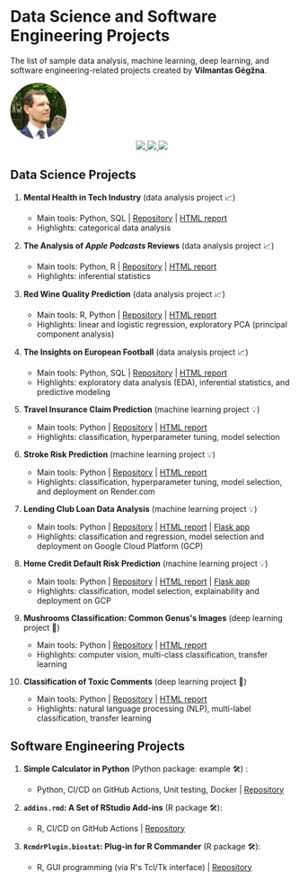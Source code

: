 Data Science and Software Engineering Projects
================================================

The list of sample data analysis, machine learning, deep learning, and software engineering-related projects created by **Vilmantas Gėgžna**.

<style>
.round-image {
  border-radius: 50%;
};
.center {
  display: block;
  margin-top: 20px;
  margin-bottom: 20px;
  margin-left: auto;
  margin-right: auto;
};
</style>

<img class="center round-image" src="_img/vg-profile-100x100.png" />


<center>
<a href="https://github.com/GegznaV" target="_blank">
   <img src="https://img.shields.io/badge/GitHub-100000?style=for-the-badge&logo=github&logoColor=lightgrey&color=black">
</a>
<a href="https://www.linkedin.com/in/vilmantas-gegzna/" target="_blank">
   <img src="https://img.shields.io/badge/LinkedIn-0077B5?style=for-the-badge&logo=linkedin&logoColor=0e76a8&color=black">
</a>
<a href="mailto:gegznav@gmail.com?subject=Let's connect (DS portfolio)" target="_blank">
   <img src="https://img.shields.io/badge/Gmail-D14836?style=for-the-badge&logo=gmail&color=black">
</a>
</center>

## Data Science Projects

1. **Mental Health in Tech Industry** (data analysis project 📈)
    - Main tools: Python, SQL | 
    [Repository](https://github.com/GegznaV/ds-projects/tree/main/mental-health) | 
    [HTML report](https://gegznav.github.io/ds-projects/mental-health/)
    - Highlights: categorical data analysis

2. **The Analysis of *Apple Podcasts* Reviews** (data analysis project 📈)
    - Main tools: Python,  R | 
    [Repository](https://github.com/GegznaV/ds-projects/tree/main/apple-podcasts) | 
    [HTML report](https://gegznav.github.io/ds-projects/apple-podcasts/)
    - Highlights: inferential statistics

3. **Red Wine Quality Prediction** (data analysis project 📈)
    - Main tools: R, Python | 
    [Repository](https://github.com/GegznaV/ds-projects/tree/main/red-wine-quality) | 
    [HTML report](https://gegznav.github.io/ds-projects/red-wine-quality/)
    - Highlights: linear and logistic regression, exploratory PCA (principal component analysis)

4. **The Insights on European Football** (data analysis project 📈)
    - Main tools: Python, SQL | 
    [Repository](https://github.com/GegznaV/ds-projects/tree/main/european-football) | 
    [HTML report](https://gegznav.github.io/ds-projects/european-football) 
    - Highlights: exploratory data analysis (EDA), inferential statistics, and predictive modeling
    
5. **Travel Insurance Claim Prediction** (machine learning project 💡)
    - Main tools: Python | 
    [Repository](https://github.com/GegznaV/ds-projects/tree/main/travel-insurance) | 
    [HTML report](https://gegznav.github.io/ds-projects/travel-insurance) 
    - Highlights: classification, hyperparameter tuning, model selection
    
6. **Stroke Risk Prediction** (machine learning project 💡)
    - Main tools: Python | 
    [Repository](https://github.com/GegznaV/ds-projects/tree/main/stroke-prediction) | 
    [HTML report](https://gegznav.github.io/ds-projects/stroke-prediction) 
    - Highlights: classification, hyperparameter tuning, model selection, and deployment on Render.com

7. **Lending Club Loan Data Analysis** (machine learning project 💡)
    - Main tools: Python | 
    [Repository](https://github.com/GegznaV/ds-projects/tree/main/lending-club) | 
    [HTML report](https://gegznav.github.io/ds-projects/lending-club) | 
    [Flask app](https://github.com/GegznaV/ds-projects/tree/main/lending-club/app)
    - Highlights: classification and regression, model selection and deployment on Google Cloud Platform (GCP)

8. **Home Credit Default Risk Prediction** (machine learning project 💡)
    - Main tools: Python | 
    [Repository](https://github.com/GegznaV/ds-projects/tree/main/home-credit) | 
    [HTML report](https://gegznav.github.io/ds-projects/home-credit) | 
    [Flask app](https://github.com/GegznaV/ds-projects/tree/main/home-credit/app)
    - Highlights: classification, model selection, explainability and deployment on GCP

9. **Mushrooms Classification: Common Genus's Images** (deep learning project 🧩)
    - Main tools: Python | 
    [Repository](https://github.com/GegznaV/ds-projects/tree/main/mushrooms) | 
    [HTML report](https://gegznav.github.io/ds-projects/mushrooms) 
    - Highlights: computer vision, multi-class classification, transfer learning

10. **Classification of Toxic Comments** (deep learning project 🧩)
    - Main tools: Python | 
    [Repository](https://github.com/GegznaV/ds-projects/tree/main/toxic-comments) | 
    [HTML report](https://gegznav.github.io/ds-projects/toxic-comments) 
    - Highlights: natural language processing (NLP), multi-label classification, transfer learning

## Software Engineering Projects

1. **Simple Calculator in Python** (Python package: example 🛠️) :
    - Python, CI/CD on GitHub Actions, Unit testing, Docker \| [Repository](https://github.com/GegznaV/calculator-py)

2. **`addins.rmd`: A Set of RStudio Add-ins** (R package 🛠️):
    - R, CI/CD on GitHub Actions \| [Repository](https://github.com/GegznaV/addins.rmd)
    
3. **`RcmdrPlugin.biostat`: Plug-in for R Commander** (R package 🛠️):
    - R, GUI programming (via R's Tcl/Tk interface) \| [Repository](https://github.com/GegznaV/RcmdrPlugin.biostat)
